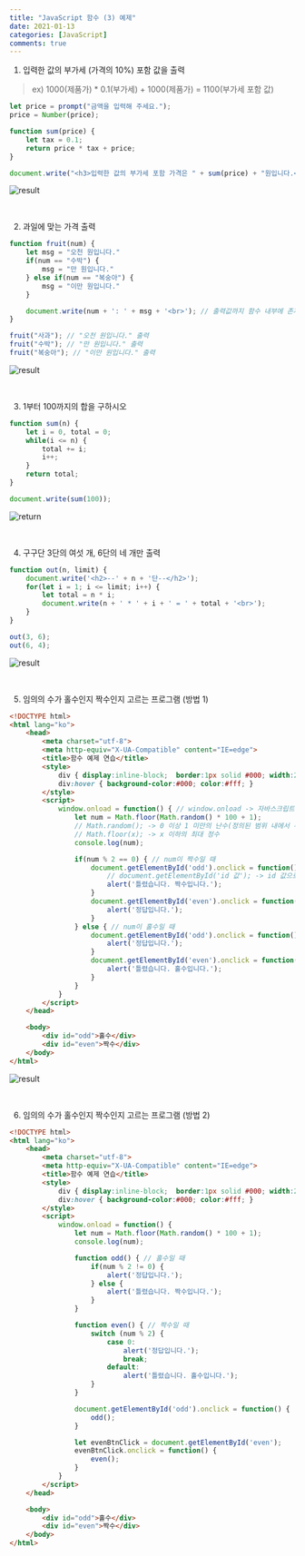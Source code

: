 ```yaml
---
title: "JavaScript 함수 (3) 예제"
date: 2021-01-13
categories: [JavaScript]
comments: true
---
```


1) 입력한 값의 부가세 (가격의 10%) 포함 값을 출력

> ex) 1000(제품가) * 0.1(부가세) + 1000(제품가) = 1100(부가세 포함 값)

```js
let price = prompt("금액을 입력해 주세요.");
price = Number(price);

function sum(price) {
    let tax = 0.1;
    return price * tax + price;
}

document.write("<h3>입력한 값의 부가세 포함 가격은 " + sum(price) + "원입니다.</h3>");
```

![result](https://img1.daumcdn.net/thumb/R1280x0/?scode=mtistory2&fname=https%3A%2F%2Fblog.kakaocdn.net%2Fdn%2FbvsPJJ%2FbtqTrTzSGzD%2FdLuTDjwfudbfxiOR2h1DRK%2Fimg.png)

<br>

2) 과일에 맞는 가격 출력

```js
function fruit(num) {
    let msg = "오천 원입니다."
    if(num == "수박") {
        msg = "만 원입니다."
    } else if(num == "복숭아") {
        msg = "이만 원입니다."
    }

    document.write(num + ': ' + msg + '<br>'); // 출력값까지 함수 내부에 존재 -> return 키워드는 필요하지 않음
}

fruit("사과"); // "오천 원입니다." 출력
fruit("수박"); // "만 원입니다." 출력
fruit("복숭아"); // "이만 원입니다." 출력
```

![result](https://img1.daumcdn.net/thumb/R1280x0/?scode=mtistory2&fname=https%3A%2F%2Fblog.kakaocdn.net%2Fdn%2FcGOn8B%2FbtqTvR2VRVP%2F7kk3FEzlnFO2qAlHP8K9K0%2Fimg.png)

<br>

3) 1부터 100까지의 합을 구하시오

```js
function sum(n) {
    let i = 0, total = 0;
    while(i <= n) {
        total += i;
        i++;
    }
    return total;
}

document.write(sum(100));
```

![return](https://img1.daumcdn.net/thumb/R1280x0/?scode=mtistory2&fname=https%3A%2F%2Fblog.kakaocdn.net%2Fdn%2F3BiaV%2FbtqTrTAgUXE%2FsIulEPbHfOQz1EqBUbMTPk%2Fimg.png)

<br>

4) 구구단 3단의 여섯 개, 6단의 네 개만 출력

```js
function out(n, limit) {
    document.write('<h2>--' + n + '단--</h2>');
    for(let i = 1; i <= limit; i++) {
        let total = n * i;
        document.write(n + ' * ' + i + ' = ' + total + '<br>');
    }
}

out(3, 6);
out(6, 4);
```

![result](https://img1.daumcdn.net/thumb/R1280x0/?scode=mtistory2&fname=https%3A%2F%2Fblog.kakaocdn.net%2Fdn%2FbTRhqU%2FbtqTox5TTeh%2FWgOP7OQjqm7J0DtaAjMMkk%2Fimg.png)

<br>

5) 임의의 수가 홀수인지 짝수인지 고르는 프로그램 (방법 1)

```html
<!DOCTYPE html>
<html lang="ko">
    <head>
        <meta charset="utf-8">
        <meta http-equiv="X-UA-Compatible" content="IE=edge">
        <title>함수 예제 연습</title>
        <style>
            div { display:inline-block;  border:1px solid #000; width:200px; height:50px; line-height:50px; text-align:center; cursor:pointer; transition:0.3s; font-size:1.4em; font-weight:bold; }
            div:hover { background-color:#000; color:#fff; }
        </style>
        <script>
            window.onload = function() { // window.onload -> 자바스크립트에서 페이지가 로드되면 자동으로 실행되는 전역 콜백 함수
                let num = Math.floor(Math.random() * 100 + 1);
                // Math.random(); -> 0 이상 1 미만의 난수(정의된 범위 내에서 무작위로 추출된 수)
                // Math.floor(x); -> x 이하의 최대 정수
                console.log(num);

                if(num % 2 == 0) { // num이 짝수일 때
                    document.getElementById('odd').onclick = function() {
                        // document.getElementById('id 값'); -> id 값으로 요소 객체를 가져올 때 사용하는 메서드
                        alert('틀렸습니다. 짝수입니다.');
                    }
                    document.getElementById('even').onclick = function() {
                        alert('정답입니다.');
                    }
                } else { // num이 홀수일 때
                    document.getElementById('odd').onclick = function() {
                        alert('정답입니다.');
                    }
                    document.getElementById('even').onclick = function() {
                        alert('틀렸습니다. 홀수입니다.');
                    }
                }
            }
        </script>
    </head>

    <body>
        <div id="odd">홀수</div>
        <div id="even">짝수</div>
    </body>
</html>
```

![result](https://img1.daumcdn.net/thumb/R1280x0/?scode=mtistory2&fname=https%3A%2F%2Fblog.kakaocdn.net%2Fdn%2FbZ4gmj%2FbtqTvSnrYRr%2FklzRomS1fppxMOC6a68OyK%2Fimg.png)

<br>

6) 임의의 수가 홀수인지 짝수인지 고르는 프로그램 (방법 2)

```html
<!DOCTYPE html>
<html lang="ko">
    <head>
        <meta charset="utf-8">
        <meta http-equiv="X-UA-Compatible" content="IE=edge">
        <title>함수 예제 연습</title>
        <style>
            div { display:inline-block;  border:1px solid #000; width:200px; height:50px; line-height:50px; text-align:center; cursor:pointer; transition:0.3s; font-size:1.4em; font-weight:bold; }
            div:hover { background-color:#000; color:#fff; }
        </style>
        <script>
            window.onload = function() {
                let num = Math.floor(Math.random() * 100 + 1);
                console.log(num);

                function odd() { // 홀수일 때
                    if(num % 2 != 0) {
                        alert('정답입니다.');
                    } else {
                        alert('틀렸습니다. 짝수입니다.');
                    }
                }

                function even() { // 짝수일 때
                    switch (num % 2) {
                        case 0:
                            alert('정답입니다.');
                            break;
                        default:
                            alert('틀렸습니다. 홀수입니다.');
                    }
                }

                document.getElementById('odd').onclick = function() {
                    odd();
                }

                let evenBtnClick = document.getElementById('even');
                evenBtnClick.onclick = function() {
                    even();
                }
            }
        </script>
    </head>

    <body>
        <div id="odd">홀수</div>
        <div id="even">짝수</div>
    </body>
</html>
```